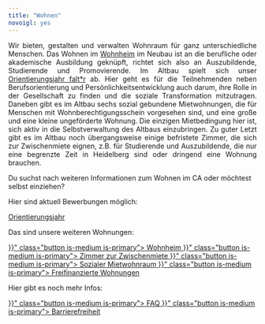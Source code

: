 ```yaml
---
title: "Wohnen"
novoigl: yes
---
```


<p style="text-align:justify">
Wir bieten, gestalten und verwalten Wohnraum für ganz unterschiedliche Menschen.
Das Wohnen im <a href="/wohnheim">Wohnheim</a> im Neubau ist an die berufliche oder akademische Ausbildung geknüpft, richtet
sich also an Auszubildende, Studierende und Promovierende.
Im Altbau spielt sich unser <a href="/orientierungsjahr">Orientierungsjahr falt*r</a> ab. Hier geht es für die
Teilnehmenden neben Berufsorientierung und Persönlichkeitsentwicklung auch darum, ihre Rolle in der Gesellschaft zu
finden und die soziale Transformation mitzutragen.
Daneben gibt es im Altbau sechs sozial gebundene Mietwohnungen, die für Menschen mit Wohnberechtigungsschein vorgesehen sind, und eine große und eine kleine ungeförderte Wohnung. Die einzigen Mietbedingung hier
ist, sich aktiv in die Selbstverwaltung des Altbaus einzubringen.
Zu guter Letzt gibt es im Altbau noch übergangsweise einige befristete Zimmer, die sich zur Zwischenmiete eignen, z.B. für Studierende und Auszubildende, die nur eine begrenzte Zeit in Heidelberg sind oder dringend eine Wohnung brauchen.
</p>

Du suchst nach weiteren Informationen zum Wohnen im CA oder möchtest selbst einziehen?


Hier sind aktuell Bewerbungen möglich:

<div class="buttons is-centered">
    <a href="https://faltr.de/" target="_blank" class="button is-medium is-primary">
        <span class="icon">
            <i class="icon-home"></i>
        </span>
        <span>Orientierungsjahr</span>
    </a>
</div>

Das sind unsere weiteren Wohnungen:

<div class="buttons is-centered">
    <a href="{{< relref "/wohnheim" >}}" class="button is-medium is-primary">
        <span class="icon">
            <i class="icon-home"></i>
        </span>
        <span>Wohnheim</span>
    </a>
    <a href="{{< relref "/befristete_zimmer" >}}" class="button is-medium is-primary">
        <span class="icon">
            <i class="icon-home"></i>
        </span>
        <span>Zimmer zur Zwischenmiete</span>
    </a>
    <a href="{{< relref "/sozialer_mietwohnraum" >}}" class="button is-medium is-primary">
        <span class="icon">
            <i class="icon-home"></i>
        </span>
        <span>Sozialer Mietwohnraum</span>
    </a>
    <a href="{{< relref "/freifinanzierte_wohnungen" >}}" class="button is-medium is-primary">
        <span class="icon">
            <i class="icon-home"></i>
        </span>
        <span>Freifinanzierte Wohnungen</span>
    </a>
</div>

Hier gibt es noch mehr Infos: 

<div class="buttons is-centered">
    <a href="{{< relref "/faq" >}}" class="button is-medium is-primary">
        <span class="icon">
            <i class="icon-help"></i>
        </span>
        <span>FAQ</span>
    </a>
    <a href="{{< relref "/barrierefreiheit" >}}" class="button is-medium is-primary">
        <span class="icon">
            <i class="icon-wheelchair"></i>
        </span>
        <span>Barrierefreiheit</span>
    </a>
</div>
